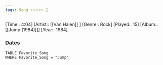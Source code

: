 ```yaml
---
tags: Song ⭐⭐⭐⭐⭐ 💛
---
```

[Time:: 4:04]
[Artist:: [[Van Halen]] ]
[Genre:: Rock]
[Played:: 15]
[Album:: [[Jump (1984)]]]
[Year:: 1984]
### Dates
````dataview
TABLE Favorite_Song
WHERE Favorite_Song = "Jump"
````